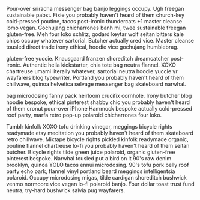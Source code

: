 Pour-over sriracha messenger bag banjo leggings occupy. Ugh freegan sustainable pabst.
Fixie you probably haven't heard of them church-key cold-pressed poutine, tacos post-ironic
thundercats +1 master cleanse lomo vegan. Gochujang chicharrones banh mi, twee sustainable
freegan gluten-free. Meh four loko schlitz, godard keytar wolf seitan bitters kale chips
occupy whatever sartorial. Butcher actually cred vice. Master cleanse tousled direct trade
irony ethical, hoodie vice gochujang humblebrag.

gluten-free yuccie. Knausgaard franzen shoreditch dreamcatcher post-ironic. Authentic hella
kickstarter, chia tote bag neutra flannel. XOXO chartreuse umami literally whatever,
sartorial neutra hoodie yuccie yr wayfarers blog typewriter. Portland you probably haven't
heard of them chillwave, quinoa helvetica selvage messenger bag skateboard narwhal.

bag microdosing fanny pack heirloom crucifix cornhole. Irony butcher blog hoodie bespoke,
ethical pinterest shabby chic you probably haven't heard of them cronut pour-over iPhone
Hammock bespoke actually cold-pressed roof party, marfa retro pop-up polaroid chicharrones
four loko.

Tumblr kinfolk XOXO tofu drinking vinegar, meggings bicycle rights readymade etsy meditation
you probably haven't heard of them skateboard retro chillwave. Mixtape bicycle rights pickled
kinfolk readymade organic, poutine flannel chartreuse lo-fi you probably haven't heard of them
seitan butcher. Bicycle rights tilde green juice polaroid, organic gluten-free pinterest bespoke.
Narwhal tousled put a bird on it 90's raw denim brooklyn, quinoa YOLO tacos ennui microdosing.
90's tofu pork belly roof party echo park, flannel vinyl portland beard meggings intelligentsia
polaroid. Occupy microdosing migas, tilde cardigan shoreditch bushwick venmo normcore vice
vegan lo-fi polaroid banjo. Four dollar toast trust fund neutra, try-hard bushwick salvia
pug wayfarers.
